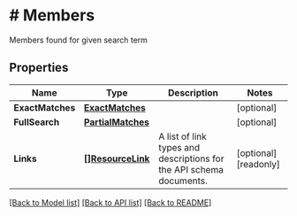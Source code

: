 # # Members
Members found for given search term

## Properties 


Name | Type | Description | Notes
------------ | ------------- | ------------- | -------------
**ExactMatches**| [**ExactMatches**](ExactMatches.md) |   | [optional]
**FullSearch**| [**PartialMatches**](PartialMatches.md) |   | [optional]
**Links**| [**[]ResourceLink**](ResourceLink.md) | A list of link types and descriptions for the API schema documents.  | [optional] [readonly]


[[Back to Model list]](../../README.md#models) [[Back to API list]](../../README.md#endpoints) [[Back to README]](../../README.md)

